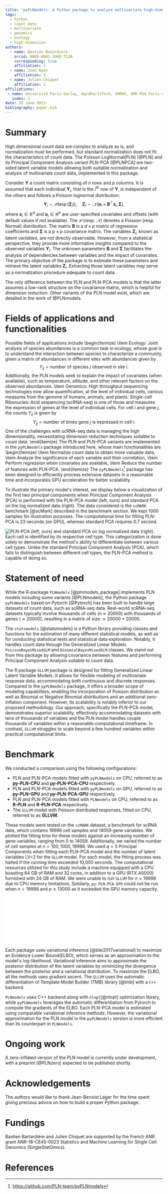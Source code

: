 ```yaml
---
title: 'pyPLNmodels: A Python package to analyze multivariate high-dimensional count data'
tags:
  - Python
  - count data
  - multivariate
  - genomics
  - ecology
  - high-dimension
authors:
  - name: Bastien Batardiere
    orcid: 0009-0001-3960-7120
    corresponding: true
    affiliation: 1
  - name: Joon Kwon
    affiliation: 1
  - name: Julien Chiquet
    affiliation: 1
affiliations:
 - name: Université Paris-Saclay, AgroParisTech, INRAE, UMR MIA Paris-Saclay
   index: 1
date: 28 June 2023
bibliography: paper.bib
---
```


# Summary
High dimensional count data are complex to analyze as is, and normalization must
be performed, but standard normalization does not fit the characteristics of
count data. The Poisson LogNormal(PLN) [@PLN] and its Principal Component
Analysis variant PLN-PCA [@PLNPCA] are two-sided latent variable models allowing both
suitable normalization and analysis of multivariate count data, implemented in this package.

Consider $\mathbf Y$ a count matrix consisting of $n$ rows and $p$ columns.  It is assumed that each individual $\mathbf Y_i$, that is the $i^{\text{th}}$
row of $\mathbf Y$, is independent of the others and follows a Poisson
lognormal distribution:
$$\mathbf Y_{i}\sim \mathcal P(\exp(\mathbf Z_{i})), \quad \mathbf Z_i \sim
\mathcal N(\mathbf o_i + \mathbf B ^{\top} \mathbf x_i, \boldsymbol{\Sigma}),$$
where $\mathbf x_i \in \mathbb R^d$ and $\mathbf o_i \in \mathbb R^p$ are
user-specified covariates and offsets (with default values if not available). The
$\mathcal P$ (resp. $\mathcal N$) denotes a Poisson (resp. Normal)
distribution. The matrix $\mathbf B$ is a $d\times p$
matrix of regression coefficients and $\boldsymbol{\Sigma}$ is a $p\times p$ covariance matrix. The variables $\mathbf Z_i$, known as *latent variables*,
are not directly observable. However, from a statistical perspective,
they provide more informative insights compared to the observed variables
$\mathbf Y_i$. The unknown parameters $\mathbf B$ and
$\boldsymbol{\Sigma}$ facilitates the analysis of
dependencies between variables and
the impact of covariates. The primary objective of the package is to estimate these
parameters and retrieve the latent variables $\mathbf Z_i$.  Extracting
those latent variables may serve as a normalization procedure adequate to count data.

The only difference between the PLN and PLN-PCA models is that the latter
assumes a low-rank structure on the covariance matrix, which is helpful for
dimension
reduction. Other variants of the PLN model exist, which are detailed in
the work of @PLNmodels.

# Fields of applications and functionalities
Possible fields of applications include
\begin{itemize}
\item Ecology: Joint analysis of species abundances is a common task in
ecology, whose goal is to understand the interaction between species to
characterize a community, given a matrix of abundances in different sites with abundances given by
$$Y_{ij} = \text{number of species } j \text{ observed in site } i .$$
Additionally, the PLN models seek to explain the impact of covariates (when available), such as temperature, altitude, and other
  relevant factors on the observed abundances.
\item Genomics: High throughput sequencing technologies now allow quantification, at the level of
individual cells, various measures from the genome of humans, animals, and plants. Single-cell Ribonucleic Acid
sequencing (scRNA-seq) is one of those and measures the expression of genes at the level of individual cells. For
cell $i$ and gene $j$, the counts $Y_{ij}$ is given by
$$Y_{ij} = \text{number of times gene } j \text{ is expressed in cell } i.$$
One of the challenges with scRNA-seq data is managing the high
dimensionality, necessitating dimension reduction techniques suitable to count data.
\end{itemize}
The PLN and PLN-PCA variants are implemented in the ```pyPLNmodels``` package
introduced here, whose main functionalities are
\begin{itemize}
\item Normalize count data to obtain more valuable data,
\item Analyze the significance of each variable and their correlation,
\item Perform regression when covariates are available,
\item Reduce the number of features with PLN-PCA.
\end{itemize}
The ```pyPLNmodels```[^pyplnmodels] package has been designed to efficiently process
extensive datasets in a reasonable time and incorporates GPU
acceleration for better scalability.


[^pyplnmodels]: https://github.com/PLN-team/pyPLNmodels
[^plnmodels]: https://github.com/PLN-team/PLNmodels


To illustrate the primary model's interest, we display below a visualization of
the first two principal components when Principal
Component Analysis (PCA) is performed with the PLN-PCA model (left, ours) and standard PCA on
the log normalized data (right). The data considered is the `scMARK` benchmark [@scMark] described in the
benchmark section. We kept 1000 samples for illustration
purposes. The computational time for fitting PLN-PCA is 23 seconds (on GPU), whereas
standard PCA requires 0.7 second.

![PLN-PCA (left, ours) and standard PCA on log normalized data (right). Each cell is
identified by its respective cell type. This categorization is done solely to demonstrate the
method's ability to differentiate between various cell types. Unlike the
standard Principal Component Analysis (PCA), which fails to distinguish between
different cell types, the PLN-PCA method is capable of doing
so.](figures/plnpca_vs_pca_last.png)

# Statement of need
While the R-package ```PLNmodels``` [@plnmodels_package] implements PLN models
including some variants [@PLNmodels], the Python package
```pyPLNmodels``` based on Pytorch [@Pytorch] has been built to handle
large datasets of count data, such as scRNA-seq data. Real-world scRNA-seq
datasets typically involve thousands of cells ($n \approx 20000$) with
thousands of genes ($\approx 20000$), resulting in a matrix of size $\approx
20000 \times 20000$.




The `statsmodels` [@statsmodels] is a Python library providing classes and
functions for the estimation of many different statistical
models, as well as for conducting statistical tests and statistical data
exploration. Notably, it handles count data
through the Generalized Linear Models `PoissonBayesMixedGLM` and
`BinomialBayesMixedGLM` classes. We stand out from this package by allowing covariance
between features and performing Principal Component Analysis suitable to count data.



The R package `GLLVM` package is designed for fitting Generalized Linear
Latent Variable Models. It allows for flexible modeling of multivariate
response data, accommodating both continuous and discrete responses.
Compared to the `pyPLNmodels` package, it offers a broader scope of modeling
capabilities, enabling the incorporation of Poisson distribution as well as
Binomial or Negative Binomial distributions
and an additional zero-inflation component. However, its scalability is
notably inferior to our proposed methodology. Our approach, specifically
the PLN-PCA model, demonstrates superior scalability, effectively
accommodating datasets with tens of thousands of variables and the
PLN model handles couple thousands of variables within a reasonable computational timeframe. In
contrast, ```GLLVM``` struggles to scale beyond a few hundred variables within
practical computational limits.


# Benchmark

We conducted a comparison using the following configurations:

- PLN and PLN-PCA models fitted with `pyPLNmodels` on CPU, referred to as **py-PLN-CPU** and **py-PLN-PCA-CPU** respectively.
- PLN and PLN-PCA models fitted with `pyPLNmodels` on GPU, referred to as **py-PLN-GPU** and **py-PLN-PCA-GPU** respectively.
- PLN and PLN-PCA models fitted with `PLNmodels` on CPU, referred to as **R-PLN** and **R-PLN-PCA** respectively.
- The `GLLVM` model with Poisson distributed responses, fitted on CPU, referred to as **GLLVM**.

These models were tested on the `scMARK` dataset, a benchmark for scRNA data,
which contains 19998 cell samples and 14059 gene variables.
We plotted the fitting time for these models against an increasing number of
gene variables, ranging from $5$ to $14059$. Additionally, we varied the number
of cell samples at $n = 100, 1000, 19998$. We used $q =5$ Principal Components when fitting each
PLN-PCA model and the number of latent variables LV=$2$ for the
```GLLVM``` model. For each model, the fitting process was halted
if the running time exceeded
10,000 seconds.
The computational resources utilized for this study include a machine equipped
with a CPU boasting 64 GB of RAM and 32 cores, in addition to a GPU (RTX A5000) furnished
with 24 GB of RAM. We were unable to run ```GLLVM``` for $n = 19998$ due to CPU memory
limitations. Similarly, ```py-PLN-PCA-GPU``` could not be run when
$n=19998$ and $p\geq13000$ as it exceeded the GPU memory capacity.


![Running time analysis on the scMARK benchmark.](figures/plots_benchmark.pdf)

 Each package uses variational inference
[@blei2017variational] to maximize an Evidence Lower Bound(ELBO), which serves
as an approximation to the model's log-likelihood.
Variational inference aims to approximate the posterior distribution of the
latent variables by minimizing the divergence between the posterior and a
variational distribution. To maximize the ELBO,  all the methods uses gradient
ascent. The ```GLLVM``` uses the automatic differentiation of Template Model
Builder (TMB) library [@tmb] with a `C++` backend.
<!-- an alternate-optimization scheme, fitting alternatively a -->
<!-- Negative Binomial (NB) Generalized Linear Model(GLM) and two penalized NB GLM -->
<!-- coupled with a fixed-point algorithm, -->
```PLNmodels``` uses C++ backend along with ```nlopt```[@nlopt] optimization library,
 while ```pyPLNmodels``` leverages the automatic differentiation from Pytorch
     to compute the gradients of the ELBO. Each PLN-PCA model is estimated using comparable variational inference methods.
However, the variational approximation for the PLN model in the
```pyPLNmodels``` version is more efficient than its counterpart in
```PLNmodels```.

# Ongoing work
A zero-inflated version of the PLN model is currently under development, with a
preprint [@PLNzero] expected to be published shortly.

# Acknowledgements
The authors would like to thank Jean-Benoist Léger for the time spent giving
precious advice on how to build a proper Python package.

# Fundings
Bastien Bartardière and Julien Chiquet are supported by
the French ANR grant ANR-18-CE45-0023 Statistics and Machine Learning for Single Cell Genomics (SingleStatOmics).

# References
